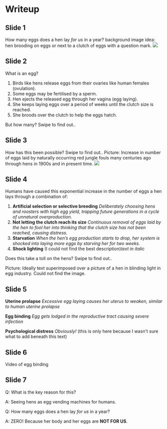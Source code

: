 # Writeup

## Slide 1

How many eggs does a hen lay _for us_ in a year?
background image idea: hen brooding on eggs or next to a clutch of eggs with a question mark. 
![](https://b2573706.smushcdn.com/2573706/wp-content/uploads/2023/12/AdobeStock_620272953-1024x683.jpeg?lossy=1&strip=1&webp=1)

## Slide 2

What is an egg?

1. Birds like hens release eggs from their ovaries like human females (ovulation). 
2. Some eggs may be fertilised by a sperm. 
3. Hen ejects the released egg through her vagina (egg laying). 
4. She keeps laying eggs over a period of weeks until the clutch size is reached. 
5. She broods over the clutch to help the eggs hatch. 


But how many? Swipe to find out..

## Slide 3

How has this been possible? Swipe to find out..
Picture: Increase in number of eggs laid by naturally occurring red jungle fouls many centuries ago through hens in 1900s and in present time. 
![](https://www.andreasergon.com/wp-content/uploads/2019/02/safe_image.jpg)

## Slide 4

Humans have caused this exponential increase in the number of eggs a hen lays through a combination of:
1. **Artificial selection or selective breeding**
_Deliberately choosing hens and roosters with high egg yield, trapping future generations in a cycle of unnatural overproduction._
2. **Not letting the clutch reach its size**
_Continuous removal of eggs laid by the hen to fool her into thinking that the clutch size has not been reached, causing distress._
3. **Starvation**
_When the hen’s egg production starts to drop, her system is shocked into laying more eggs by starving her for two weeks._
4. **Shock lighting**
(I could not find the best description)_text in italic_

Does this take a toll on the hens?
Swipe to find out..

Picture: Ideally text superimposed over a picture of a hen in blinding light in egg industry. Could not find the image. 

## Slide 5

**Uterine prolapse**
_Excessive egg laying causes her uterus to weaken, similar to human uterine prolapse_

**Egg binding**
_Egg gets lodged in the reproductive tract causing severe infection_

**Psychological distress**
_Obviously!_ (this is only here because I wasn't sure what to add beneath this text)


## Slide 6

Video of egg binding 

## Slide 7

Q: What is the key reason for this?

A: Seeing hens as egg vending machines for humans. 
     

Q: How many eggs does a hen lay _for us_ in a year?

A: ZERO!  Because her body and her eggs are **NOT FOR US**.

 


